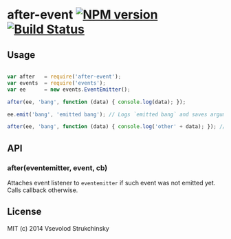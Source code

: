 # after-event [![NPM version][npm-image]][npm-url] [![Build Status][travis-image]][travis-url]

## Usage

```js

var after   = require('after-event');
var events  = require('events');
var ee      = new events.EventEmitter();

after(ee, 'bang', function (data) { console.log(data); });

ee.emit('bang', 'emitted bang'); // Logs `emitted bang` and saves arguments to proceeding calls

after(ee, 'bang', function (data) { console.log('other' + data); }); // Logs `other emitted bang` without emit called
```

## API

### after(eventemitter, event, cb)

Attaches event listener to `eventemitter` if such event was not emitted yet. Calls callback otherwise.

## License

MIT (c) 2014 Vsevolod Strukchinsky

[npm-url]: https://npmjs.org/package/after-event
[npm-image]: https://badge.fury.io/js/after-event.png

[travis-url]: http://travis-ci.org/floatdrop/after-event
[travis-image]: https://travis-ci.org/floatdrop/after-event.png?branch=master
